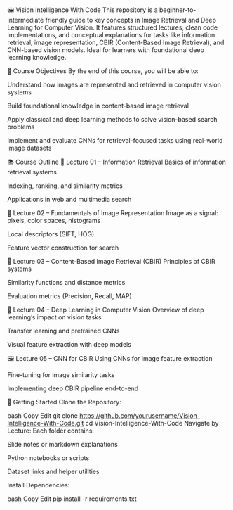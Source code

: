 🖼️ Vision Intelligence With Code
This repository is a beginner-to-intermediate friendly guide to key concepts in Image Retrieval and Deep Learning for Computer Vision. It features structured lectures, clean code implementations, and conceptual explanations for tasks like information retrieval, image representation, CBIR (Content-Based Image Retrieval), and CNN-based vision models. Ideal for learners with foundational deep learning knowledge.

🎯 Course Objectives
By the end of this course, you will be able to:

Understand how images are represented and retrieved in computer vision systems

Build foundational knowledge in content-based image retrieval

Apply classical and deep learning methods to solve vision-based search problems

Implement and evaluate CNNs for retrieval-focused tasks using real-world image datasets

📚 Course Outline
📖 Lecture 01 – Information Retrieval
Basics of information retrieval systems

Indexing, ranking, and similarity metrics

Applications in web and multimedia search

🧩 Lecture 02 – Fundamentals of Image Representation
Image as a signal: pixels, color spaces, histograms

Local descriptors (SIFT, HOG)

Feature vector construction for search

🧠 Lecture 03 – Content-Based Image Retrieval (CBIR)
Principles of CBIR systems

Similarity functions and distance metrics

Evaluation metrics (Precision, Recall, MAP)

🤖 Lecture 04 – Deep Learning in Computer Vision
Overview of deep learning’s impact on vision tasks

Transfer learning and pretrained CNNs

Visual feature extraction with deep models

🖼 Lecture 05 – CNN for CBIR
Using CNNs for image feature extraction

Fine-tuning for image similarity tasks

Implementing deep CBIR pipeline end-to-end

🚀 Getting Started
Clone the Repository:

bash
Copy
Edit
git clone https://github.com/yourusername/Vision-Intelligence-With-Code.git
cd Vision-Intelligence-With-Code
Navigate by Lecture:
Each folder contains:

Slide notes or markdown explanations

Python notebooks or scripts

Dataset links and helper utilities

Install Dependencies:

bash
Copy
Edit
pip install -r requirements.txt
